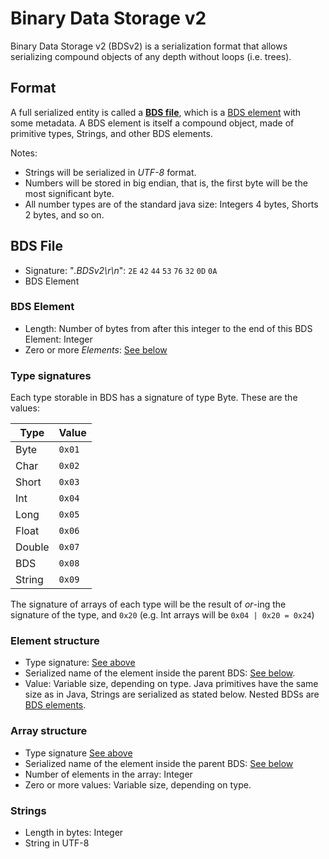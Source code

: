 # Binary Data Storage v2<a name="header"></a>

Binary Data Storage v2 (BDSv2) is a serialization format that allows serializing compound objects of any depth without loops (i.e. trees).

## Format<a name="format"></a>

A full serialized entity is called a [**BDS file**](#bds-file), which is a [BDS element](#bds-element) with some metadata. A BDS element is itself a compound object, made of primitive types, Strings, and other BDS elements.

Notes:

- Strings will be serialized in _UTF-8_ format.
- Numbers will be stored in big endian, that is, the first byte will be the most significant byte.
- All number types are of the standard java size: Integers 4 bytes, Shorts 2 bytes, and so on.

## BDS File<a name="bds-file"></a>

- Signature: "_.BDSv2\r\n_": `2E` `42` `44` `53` `76` `32` `0D` `0A`
- BDS Element

### BDS Element<a name="bds-element"></a>

- Length: Number of bytes from after this integer to the end of this BDS Element: Integer
- Zero or more _Elements_: [See below](#element-structure)

### Type signatures<a name="type-signatures"></a>

Each type storable in BDS has a signature of type Byte. These are the values:

| Type   | Value  |
| ------ | ------ |
| Byte   | `0x01` |
| Char   | `0x02` |
| Short  | `0x03` |
| Int    | `0x04` |
| Long   | `0x05` |
| Float  | `0x06` |
| Double | `0x07` |
| BDS    | `0x08` |
| String | `0x09` |

The signature of arrays of each type will be the result of *or*-ing the signature of the type, and `0x20` (e.g. Int arrays will be `0x04 | 0x20 = 0x24`)

### Element structure<a name="element-structure"></a>

- Type signature: [See above](#type-signatures)
- Serialized name of the element inside the parent BDS: [See below](#strings).
- Value: Variable size, depending on type. Java primitives have the same size as in Java, Strings are serialized as stated below. Nested BDSs are [BDS elements](#bds-element).

### Array structure<a name="element-structure"></a>

- Type signature [See above](#type-signature)
- Serialized name of the element inside the parent BDS: [See below](#strings)
- Number of elements in the array: Integer
- Zero or more values: Variable size, depending on type.

### Strings<a name="strings"></a>

- Length in bytes: Integer
- String in UTF-8
